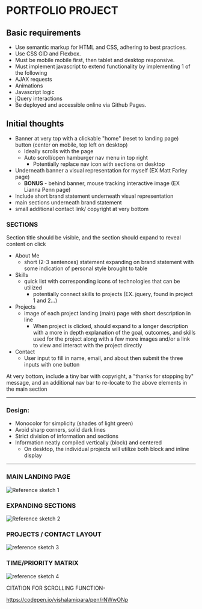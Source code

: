 # PORTFOLIO PROJECT

## Basic requirements

- Use semantic markup for HTML and CSS, adhering to best practices.
- Use CSS GID and Flexbox.
- Must be mobile mobile first, then tablet and desktop responsive.
- Must implement javascript to extend functionality by implementing 1 of the following
- AJAX requests
- Animations
- Javascript logic
- jQuery interactions
- Be deployed and accessible online via Github Pages.

## Initial thoughts

- Banner at very top with a clickable "home" (reset to landing page) button (center on mobile, top left on desktop)
    - Ideally scrolls with the page
    - Auto scroll/open hamburger nav menu in top right
        - Potentially replace nav icon with sections on desktop
- Underneath banner a visual representation for myself (EX Matt Farley page)
    - **BONUS** - behind banner, mouse tracking interactive image (EX Lianna Penn page)
- Include short brand statement underneath visual representation
- main sections underneath brand statement
- small additional contact link/ copyright at very bottom

### SECTIONS

Section title should be visible, and the section should expand to reveal content on click
- About Me
    - short (2-3 sentences) statement expanding on brand statement with some indication of personal style brought to table
- Skills
    - quick list with corresponding icons of technologies that can be utilized
        - potentially connect skills to projects (EX. jquery, found in project 1 and 2...)
- Projects
    - image of each project landing (main) page with short description in line
        - When project is clicked, should expand to a longer description with a more in depth explanation of the goal, outcomes, and skills used for the project along with a few more images and/or a link to view and interact with the project directly
- Contact
    - User input to fill in name, email, and about then submit the three inputs with one button


At very bottom, include a tiny bar with copyright, a "thanks for stopping by" message, and an additional nav bar to re-locate to the above elements in the main section

---

### Design:


- Monocolor for simplicity (shades of light green)
- Avoid sharp corners, solid dark lines
- Strict division of information and sections
- Information neatly compiled vertically (block) and centered
    - On desktop, the individual projects will utilize both block and inline display

---
### MAIN LANDING PAGE

![Reference sketch 1][1]

### EXPANDING SECTIONS

![Reference sketch 2][2]

### PROJECTS / CONTACT LAYOUT

![reference sketch 3][3]

### TIME/PRIORITY MATRIX

![reference sketch 4][4]




[1]: portfolio-project-sketches/IMG_2004.jpeg

[2]: portfolio-project-sketches/IMG_2006.jpeg

[3]: portfolio-project-sketches/IMG_2005.jpeg

[4]: portfolio-project-sketches/IMG_2007.jpeg


CITATION FOR SCROLLING FUNCTION-

https://codepen.io/vishalamipara/pen/rNWwONp